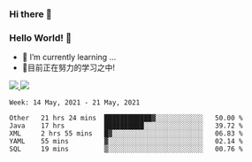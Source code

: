 ### Hi there 👋
### Hello World! 🙌

- 🌱 I’m currently learning ...
- 📖目前正在努力的学习之中!

<a href="https://github.com/anuraghazra/github-readme-stats">
  <img src="https://github-readme-stats.vercel.app/api?username=keyboardWithDream&show_icons=true&repo=github-readme-stats" />
</a>
<a href="https://github.com/anuraghazra/convoychat">
  <img src="https://github-readme-stats.vercel.app/api/top-langs/?username=keyboardWithDream&layout=compact&repo=convoychat" />
</a>



<!--START_SECTION:waka-->
```text
Week: 14 May, 2021 - 21 May, 2021

Other   21 hrs 24 mins  ████████████▓░░░░░░░░░░░░   50.00 % 
Java    17 hrs          ██████████░░░░░░░░░░░░░░░   39.72 % 
XML     2 hrs 55 mins   █▓░░░░░░░░░░░░░░░░░░░░░░░   06.83 % 
YAML    55 mins         ▓░░░░░░░░░░░░░░░░░░░░░░░░   02.14 % 
SQL     19 mins         ▒░░░░░░░░░░░░░░░░░░░░░░░░   00.76 % 
```
<!--END_SECTION:waka-->
